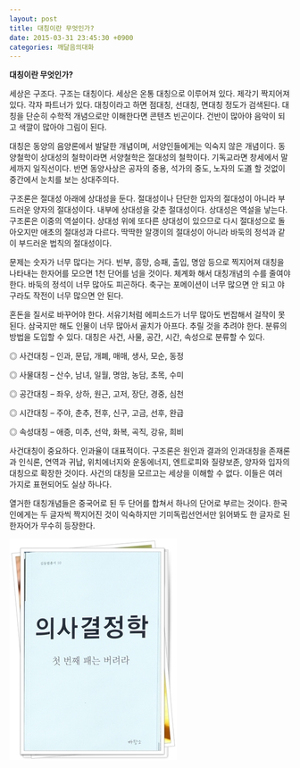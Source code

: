 ```yaml
---
layout: post
title: 대칭이란 무엇인가?
date: 2015-03-31 23:45:30 +0900
categories: 깨달음의대화
---
```

**대칭이란 무엇인가?** 

  


세상은 구조다. 구조는 대칭이다. 세상은 온통 대칭으로 이루어져 있다. 제각기 짝지어져 있다. 각자 파트너가 있다. 대칭이라고 하면 점대칭, 선대칭, 면대칭 정도가 검색된다. 대칭을 단순히 수학적 개념으로만 이해한다면 콘텐츠 빈곤이다. 건반이 많아야 음악이 되고 색깔이 많아야 그림이 된다. 

  


대칭은 동양의 음양론에서 발달한 개념이며, 서양인들에게는 익숙지 않은 개념이다. 동양철학이 상대성의 철학이라면 서양철학은 절대성의 철학이다. 기독교라면 창세에서 말세까지 일직선이다. 반면 동양사상은 공자의 중용, 석가의 중도, 노자의 도道 할 것없이 중간에서 눈치를 보는 상대주의다. 

  


구조론은 절대성 아래에 상대성을 둔다. 절대성이나 단단한 입자의 절대성이 아니라 부드러운 양자의 절대성이다. 내부에 상대성을 갖춘 절대성이다. 상대성은 역설을 낳는다. 구조론은 이중의 역설이다. 상대성 위에 또다른 상대성이 있으므로 다시 절대성으로 돌아오지만 애초의 절대성과 다르다. 딱딱한 알갱이의 절대성이 아니라 바둑의 정석과 같이 부드러운 법칙의 절대성이다. 

  


문제는 숫자가 너무 많다는 거다. 빈부, 흥망, 승패, 출입, 명암 등으로 찍지어져 대칭을 나타내는 한자어를 모으면 1천 단어를 넘을 것이다. 체계화 해서 대칭개념의 수를 줄여야 한다. 바둑의 정석이 너무 많아도 피곤하다. 축구는 포메이션이 너무 많으면 안 되고 야구라도 작전이 너무 많으면 안 된다. 

  


혼돈을 질서로 바꾸어야 한다. 서유기처럼 에피소드가 너무 많아도 번잡해서 걸작이 못 된다. 삼국지만 해도 인물이 너무 많아서 골치가 아프다. 추릴 것을 추려야 한다. 분류의 방법을 도입할 수 있다. 대칭은 사건, 사물, 공간, 시간, 속성으로 분류할 수 있다. 

  


◎ 사건대칭 – 인과, 문답, 개폐, 매매, 생사, 모순, 동정  
      
◎ 사물대칭 – 산수, 남녀, 일월, 명암, 농담, 초목, 수미   
      
◎ 공간대칭 – 좌우, 상하, 원근, 고저, 장단, 경중, 심천   
      
◎ 시간대칭 – 주야, 춘추, 전후, 신구, 고금, 선후, 완급   
      
◎ 속성대칭 – 애증, 미추, 선악, 화복, 곡직, 강유, 희비 

  


사건대칭이 중요하다. 인과율이 대표적이다. 구조론은 원인과 결과의 인과대칭을 존재론과 인식론, 연역과 귀납, 위치에너지와 운동에너지, 엔트로피와 질량보존, 양자와 입자의 대칭으로 확장한 것이다. 사건의 대칭을 모르고는 세상을 이해할 수 없다. 이들은 여러 가지로 표현되어도 실상 하나다. 

  


열거한 대칭개념들은 중국어로 된 두 단어를 합쳐서 하나의 단어로 부르는 것이다. 한국인에게는 두 글자씩 짝지어진 것이 익숙하지만 기미독립선언서만 읽어봐도 한 글자로 된 한자어가 무수히 등장한다. 

  



 <img src="files/attach/images/198/540/577/111.JPG" alt="111.JPG" width="300" height="397" />